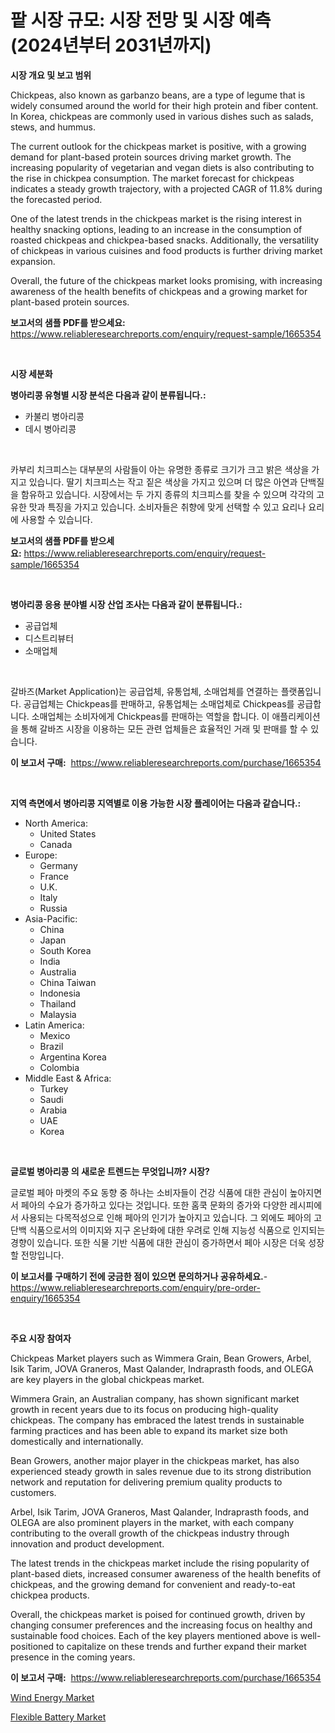 <p><h1>팥 시장 규모: 시장 전망 및 시장 예측 (2024년부터 2031년까지)</h1></p><p><strong>시장 개요 및 보고 범위</strong></p>
<p><p>Chickpeas, also known as garbanzo beans, are a type of legume that is widely consumed around the world for their high protein and fiber content. In Korea, chickpeas are commonly used in various dishes such as salads, stews, and hummus.</p><p>The current outlook for the chickpeas market is positive, with a growing demand for plant-based protein sources driving market growth. The increasing popularity of vegetarian and vegan diets is also contributing to the rise in chickpea consumption. The market forecast for chickpeas indicates a steady growth trajectory, with a projected CAGR of 11.8% during the forecasted period.</p><p>One of the latest trends in the chickpeas market is the rising interest in healthy snacking options, leading to an increase in the consumption of roasted chickpeas and chickpea-based snacks. Additionally, the versatility of chickpeas in various cuisines and food products is further driving market expansion.</p><p>Overall, the future of the chickpeas market looks promising, with increasing awareness of the health benefits of chickpeas and a growing market for plant-based protein sources.</p></p>
<p><strong>보고서의 샘플 PDF를 받으세요:</strong> <a href="https://www.reliableresearchreports.com/enquiry/request-sample/1665354">https://www.reliableresearchreports.com/enquiry/request-sample/1665354</a></p>
<p>&nbsp;</p>
<p><strong>시장 세분화</strong></p>
<p><strong>병아리콩 유형별 시장 분석은 다음과 같이 분류됩니다.:</strong></p>
<p><ul><li>카불리 병아리콩</li><li>데시 병아리콩</li></ul></p>
<p>&nbsp;</p>
<p><p>카부리 치크피스는 대부분의 사람들이 아는 유명한 종류로 크기가 크고 밝은 색상을 가지고 있습니다. 딸기 치크피스는 작고 짙은 색상을 가지고 있으며 더 많은 아연과 단백질을 함유하고 있습니다. 시장에서는 두 가지 종류의 치크피스를 찾을 수 있으며 각각의 고유한 맛과 특징을 가지고 있습니다. 소비자들은 취향에 맞게 선택할 수 있고 요리나 요리에 사용할 수 있습니다.</p></p>
<p><strong>보고서의 샘플 PDF를 받으세요:</strong>&nbsp;<a href="https://www.reliableresearchreports.com/enquiry/request-sample/1665354">https://www.reliableresearchreports.com/enquiry/request-sample/1665354</a></p>
<p>&nbsp;</p>
<p><strong> 병아리콩 응용 분야별 시장 산업 조사는 다음과 같이 분류됩니다.:</strong></p>
<p><ul><li>공급업체</li><li>디스트리뷰터</li><li>소매업체</li></ul></p>
<p>&nbsp;</p>
<p><p>갈바즈(Market Application)는 공급업체, 유통업체, 소매업체를 연결하는 플랫폼입니다. 공급업체는 Chickpeas를 판매하고, 유통업체는 소매업체로 Chickpeas를 공급합니다. 소매업체는 소비자에게 Chickpeas를 판매하는 역할을 합니다. 이 애플리케이션을 통해 갈바즈 시장을 이용하는 모든 관련 업체들은 효율적인 거래 및 판매를 할 수 있습니다.</p></p>
<p><strong>이 보고서 구매:</strong>&nbsp; <a href="https://www.reliableresearchreports.com/purchase/1665354">https://www.reliableresearchreports.com/purchase/1665354</a></p>
<p>&nbsp;</p>
<p><strong>지역 측면에서 병아리콩 지역별로 이용 가능한 시장 플레이어는 다음과 같습니다.:</strong></p>
<p><ul>
    <li>
        North America:
        <ul>
            <li>United States</li>
            <li>Canada</li>
        </ul>
    </li>
    <li>
        Europe:
        <ul>
            <li>Germany</li>
            <li>France</li>
            <li>U.K.</li>
            <li>Italy</li>
            <li>Russia</li>
        </ul>
    </li>
    <li>
        Asia-Pacific:
        <ul>
            <li>China</li>
            <li>Japan</li>
            <li>South Korea</li>
            <li>India</li>
            <li>Australia</li>
            <li>China Taiwan</li>
            <li>Indonesia</li>
            <li>Thailand</li>
            <li>Malaysia</li>
        </ul>
    </li>
    <li>
        Latin America:
        <ul>
            <li>Mexico</li>
            <li>Brazil</li>
            <li>Argentina Korea</li>
            <li>Colombia</li>
        </ul>
    </li>
    <li>
        Middle East & Africa:
        <ul>
            <li>Turkey</li>
            <li>Saudi</li>
            <li>Arabia</li>
            <li>UAE</li>
            <li>Korea</li>
        </ul>
    </li>
    </ul></p>
<p>&nbsp;</p>
<p><strong>글로벌 병아리콩 의 새로운 트렌드는 무엇입니까? 시장?</strong></p>
<p><p>글로벌 페아 마켓의 주요 동향 중 하나는 소비자들이 건강 식품에 대한 관심이 높아지면서 페아의 수요가 증가하고 있다는 것입니다. 또한 홈쿡 문화의 증가와 다양한 레시피에서 사용되는 다목적성으로 인해 페아의 인기가 높아지고 있습니다. 그 외에도 페아의 고단백 식품으로서의 이미지와 지구 온난화에 대한 우려로 인해 지능성 식품으로 인지되는 경향이 있습니다. 또한 식물 기반 식품에 대한 관심이 증가하면서 페아 시장은 더욱 성장할 전망입니다.</p></p>
<p><strong>이 보고서를 구매하기 전에 궁금한 점이 있으면 문의하거나 공유하세요.</strong>- <a href="https://www.reliableresearchreports.com/enquiry/pre-order-enquiry/1665354">https://www.reliableresearchreports.com/enquiry/pre-order-enquiry/1665354</a></p>
<p>&nbsp;</p>
<p><strong>주요 시장 참여자</strong></p>
<p><p>Chickpeas Market players such as Wimmera Grain, Bean Growers, Arbel, Isik Tarim, JOVA Graneros, Mast Qalander, Indraprasth foods, and OLEGA are key players in the global chickpeas market.</p><p>Wimmera Grain, an Australian company, has shown significant market growth in recent years due to its focus on producing high-quality chickpeas. The company has embraced the latest trends in sustainable farming practices and has been able to expand its market size both domestically and internationally.</p><p>Bean Growers, another major player in the chickpeas market, has also experienced steady growth in sales revenue due to its strong distribution network and reputation for delivering premium quality products to customers.</p><p>Arbel, Isik Tarim, JOVA Graneros, Mast Qalander, Indraprasth foods, and OLEGA are also prominent players in the market, with each company contributing to the overall growth of the chickpeas industry through innovation and product development.</p><p>The latest trends in the chickpeas market include the rising popularity of plant-based diets, increased consumer awareness of the health benefits of chickpeas, and the growing demand for convenient and ready-to-eat chickpea products.</p><p>Overall, the chickpeas market is poised for continued growth, driven by changing consumer preferences and the increasing focus on healthy and sustainable food choices. Each of the key players mentioned above is well-positioned to capitalize on these trends and further expand their market presence in the coming years.</p></p>
<p><strong>이 보고서 구매:</strong>&nbsp;&nbsp;<a href="https://www.reliableresearchreports.com/purchase/1665354">https://www.reliableresearchreports.com/purchase/1665354</a></p>
<p><p><a href="https://github.com/seekum/Market-Research-Report-List-2/blob/main/wind-energy-market.md">Wind Energy Market</a></p><p><a href="https://github.com/nancykennedykellievqfqt2/Market-Research-Report-List-1/blob/main/flexible-battery-market.md">Flexible Battery Market</a></p></p>
